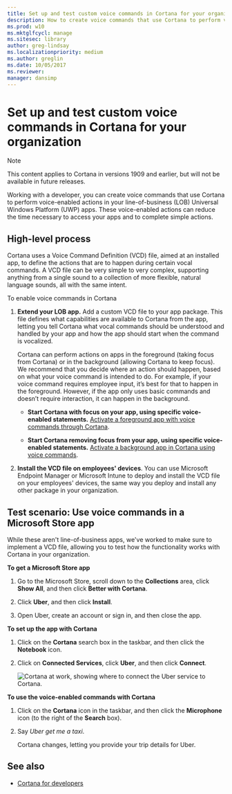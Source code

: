 ```yaml
---
title: Set up and test custom voice commands in Cortana for your organization (Windows)
description: How to create voice commands that use Cortana to perform voice-enabled actions in your line-of-business (LOB) Universal Windows Platform (UWP) apps.
ms.prod: w10
ms.mktglfcycl: manage
ms.sitesec: library
author: greg-lindsay
ms.localizationpriority: medium
ms.author: greglin
ms.date: 10/05/2017
ms.reviewer: 
manager: dansimp
---
```


# Set up and test custom voice commands in Cortana for your organization

>[!NOTE]
>This content applies to Cortana in versions 1909 and earlier, but will not be available in future releases.

Working with a developer, you can create voice commands that use Cortana to perform voice-enabled actions in your line-of-business (LOB) Universal Windows Platform (UWP) apps. These voice-enabled actions can reduce the time necessary to access your apps and to complete simple actions.

## High-level process
Cortana uses a Voice Command Definition (VCD) file, aimed at an installed app, to define the actions that are to happen during certain vocal commands. A VCD file can be very simple to very complex, supporting anything from a single sound to a collection of more flexible, natural language sounds, all with the same intent.

To enable voice commands in Cortana

1. **Extend your LOB app.** Add a custom VCD file to your app package. This file defines what capabilities are available to Cortana from the app, letting you tell Cortana what vocal commands should be understood and handled by your app and how the app should start when the command is vocalized.

    Cortana can perform actions on apps in the foreground (taking focus from Cortana) or in the background (allowing Cortana to keep focus). We recommend that you decide where an action should happen, based on what your voice command is intended to do. For example, if your voice command requires employee input, it’s best for that to happen in the foreground. However, if the app only uses basic commands and doesn’t require interaction, it can happen in the background.

    - **Start Cortana with focus on your app, using specific voice-enabled statements.** [Activate a foreground app with voice commands through Cortana](/cortana/voice-commands/launch-a-foreground-app-with-voice-commands-in-cortana).

    - **Start Cortana removing focus from your app, using specific voice-enabled statements.** [Activate a background app in Cortana using voice commands](/cortana/voice-commands/launch-a-background-app-with-voice-commands-in-cortana).

2.	**Install the VCD file on employees' devices**. You can use Microsoft Endpoint Manager or Microsoft Intune to deploy and install the VCD file on your employees' devices, the same way you deploy and install any other package in your organization.

## Test scenario: Use voice commands in a Microsoft Store app
While these aren't line-of-business apps, we've worked to make sure to implement a VCD file, allowing you to test how the functionality works with Cortana in your organization.

**To get a Microsoft Store app**
1. Go to the Microsoft Store, scroll down to the **Collections** area, click **Show All**, and then click **Better with Cortana**.

2. Click **Uber**, and then click **Install**.

3. Open Uber, create an account or sign in, and then close the app.

**To set up the app with Cortana**
1. Click on the **Cortana** search box in the taskbar, and then click the **Notebook** icon.

2. Click on **Connected Services**, click **Uber**, and then click **Connect**.

    ![Cortana at work, showing where to connect the Uber service to Cortana.](../images/cortana-connect-uber.png)

**To use the voice-enabled commands with Cortana**
1. Click on the **Cortana** icon in the taskbar, and then click the **Microphone** icon (to the right of the **Search** box).

2. Say _Uber get me a taxi_.

    Cortana changes, letting you provide your trip details for Uber.

## See also
- [Cortana for developers](/cortana/skills/)